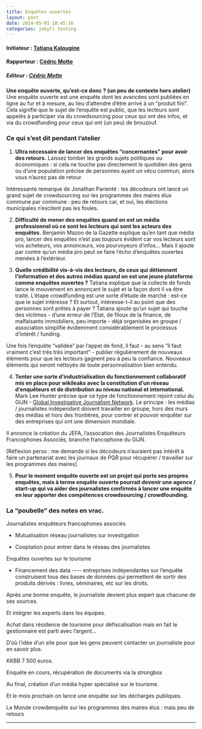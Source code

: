 ```yaml
---
title: Enquêtes ouvertes
layout: post
date: 2014-05-01 18:45:16
categories: jekyll testing
---
```


#### Initiateur : [Tatiana Kalougine](http://www.enqueteouverte.info/#lequipe)
#### Rapporteur : [Cédric Motte](https://twitter.com/chouing)
##### Editeur : [Cédric Motte](https:twitter.com/chouing)

**Une enquête ouverte, qu’est-ce donc ? (un peu de contexte hors atelier)**
Une enquête ouverte est une enquête dont les avancées sont publiées en ligne au fur et à mesure, au lieu d’attendre d’être arrivé à un “produit fini”.
Cela signifie que le sujet de l’enquête est public, que les lecteurs sont appelés à participer via du crowdsourcing pour ceux qui ont des infos, et via du crowdfunding pour ceux qui ont (un peu) de brouzouf.

### Ce qui s’est dit pendant l’atelier

1. **Ultra nécessaire de lancer des enquêtes “concernantes” pour avoir des retours.** 
Laissez tomber les grands sujets politiques ou économiques : si cela ne touche pas directement le quotidien des gens ou d’une population précise de personnes ayant un vécu commun, alors vous n’aurez pas de retour.

Intéressante remarque de Jonathan Parienté : les décodeurs ont lancé un grand sujet de crowdsourcing sur les programmes des maires élus commune par commune : peu de retours car, et oui, les élections municipales n’excitent pas les foules.


2. **Difficulté de mener des enquêtes quand on est un média professionnel où ce sont les lecteurs qui sont les acteurs des enquêtes.**
Benjamin Mazon de la Gazette explique qu’en tant que média pro, lancer des enquêtes n’est pas toujours évident car vos lecteurs sont vos acheteurs, vos annonceurs, vos pourvoyeurs d’infos… Mais il ajoute par contre qu’un média pro peut se faire l’écho d’enquêtes ouvertes menées à l’extérieur.


3. **Quelle crédibilité vis-à-vis des lecteurs, de ceux qui détiennent l’information et des autres médias quand on est une jeune plateforme comme enquêtes ouvertes ?**
Tatiana explique que la collecte de fonds lance le mouvement en annonçant le sujet et la façon dont il va être traité. L’étape crowdfunding est une sorte d’étude de marché : est-ce que le sujet intéresse ? Et surtout, intéresse-t-il au point que des personnes sont prêtes à payer ?
Tatiana ajoute qu’un sujet qui touche des victimes - d’une erreur de l’Etat, de filoux de la finance, de malfaisants immobiliers, peu importe - déjà organisées en groupe / association simplifie évidemment considérablement le processus d’intérêt / funding.

Une fois l’enquête “validée” par l’appel de fond, il faut - au sens “il faut vraiment c’est très très important” -  publier régulièrement de nouveaux éléments pour que les lecteurs gagnent peu à peu la confiance. Nouveaux éléments qui seront nettoyés de toute personnalisation bien entendu.


4.  **Tenter une sorte d’industrialisation du fonctionnement collaboratif mis en place pour wikileaks avec la constitution d’un réseau d’enquêteurs et de distribution au niveau national et international.**
Mark Lee Hunter précise que ce type de fonctionnement rejoint celui du GIJN - [Global Investigative Journalism Network](http://gijn.org/). Le principe : les médias / journalistes indépendant doivent travailler en groupe, hors des murs des médias et hors des frontières, pour contrer et pouvoir enquêter sur des entreprises qui ont une dimension mondiale.

Il annonce la création du JEFA, l’assocation des Journalistes Enquêteurs Francophones Associés, branche francophone du GIJN.

[Réflexion perso : me demande si les décodeurs n’auraient pas intérêt à faire un partenariat avec les journaux de PQR pour récupérer / travailler sur les programmes des maires]

5. **Pour le moment enquête ouverte est un projet qui porte ses propres enquêtes, mais  à terme enquête ouverte pourrait devenir une agence / start-up qui va aider des journalistes confirmés à lancer une enquête en leur apporter des compétences crowdsourcing / crowdfounding.**



### La “poubelle” des notes en vrac.

Journalistes enquêteurs francophones associés


- Mutualisation réseau journalistes sur investigation

- Cooptation pour entrer dans le réseau des journalistes

Enquêtes ouvertes sur le tourisme 

- Financement des data
---- entreprises indépendantes sur l’enquête construisent tous des bases de données qui permettent de sortir des produits dérivés : livres, séminaires, etc sur les droits.

Après une bonne enquête, le journaliste devient plus expert que chacune de ses sources.

Et intégrer les experts dans les équipes.

Achat dans résidence de tourisme pour défiscalisation mais en fait le gestionnaire est parti avec l’argent…

D’où l’idée d’un site pour que les gens peuvent contacter un journaliste pour en savoir plus.

KKBB 7 500 euros.

Enquête en cours, récupération de documents via la strongbox 

Au final, création d’un média hyper spécialisé sur le tourisme.

Et le mois prochain on lance une enquête sur les décharges publiques.

Le Monde crowdenquête sur les programmes des maires élus : mais peu de retours




-------------

